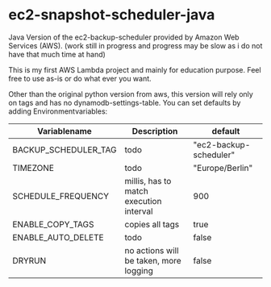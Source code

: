 # ec2-snapshot-scheduler-java

Java Version of the ec2-backup-scheduler provided by Amazon Web Services (AWS).
(work still in progress and progress may be slow as i do not have that much time at hand)


This is my first AWS Lambda project and mainly for education purpose. Feel free to use as-is or do what ever you want.

Other than the original python version from aws, this version will rely only on tags and has no dynamodb-settings-table.
You can set defaults by adding Environmentvariables:

Variablename|Description|default
---|---|---
BACKUP_SCHEDULER_TAG|todo|"ec2-backup-scheduler"
TIMEZONE|todo|"Europe/Berlin"
SCHEDULE_FREQUENCY|millis, has to match execution interval|900
ENABLE_COPY_TAGS|copies all tags|true
ENABLE_AUTO_DELETE|todo|false
DRYRUN|no actions will be taken, more logging|false
